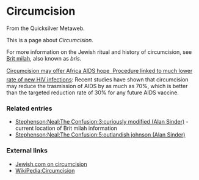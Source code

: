 
# Circumcision

From the Quicksilver Metaweb.

This is a page about *Circumcision*.

For more information on the Jewish ritual and history of circumcision, see [Brit milah](/brit-milah), also known as *bris*. 

[Circumcision may offer Africa AIDS hope  Procedure linked to much lower rate of new HIV infections](/http-www-sfgate-com-cgi-bin-article-cgi-file-c-a-2005-07-06-mngandjfvk1-dtl-type-printable): Recent studies have shown that circumcision may reduce the trasmission of AIDS by as much as 70%, which is better than the targeted reduction rate of 30% for any future AIDS vaccine.

### Related entries


* [Stephenson:Neal:The Confusion:3:curiously modified (Alan Sinder)](/stephenson-neal-the-confusion-3-curiously-modified-alan-sinder) - current location of Brit milah information
* [Stephenson:Neal:The Confusion:5:outlandish johnson (Alan Sinder)](/stephenson-neal-the-confusion-5-outlandish-johnson-alan-sinder)


### External links


* [Jewish.com on circumcision](/http-jewish-com-page-php-do-page-cat-id-976)
* [WikiPedia:Circumcision](/)
